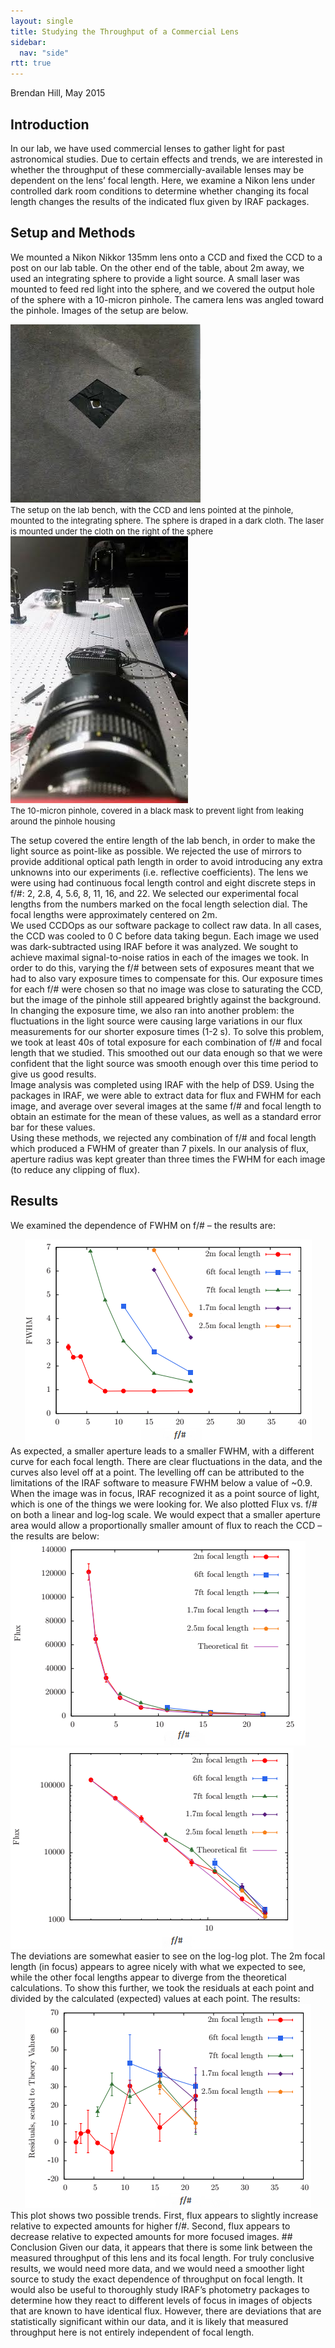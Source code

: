 ```yaml
---
layout: single
title: Studying the Throughput of a Commercial Lens
sidebar:
  nav: "side"
rtt: true
---
```

Brendan Hill, May 2015

## Introduction 

In our lab, we have used commercial lenses to gather light for past astronomical studies. Due to certain effects and trends, we are interested in whether the throughput of these commercially-available lenses may be dependent on the lens’ focal length. Here, we examine a Nikon lens under controlled dark room conditions to determine whether changing its focal length changes the results of the indicated flux given by IRAF packages. 


## Setup and Methods 

We mounted a Nikon Nikkor 135mm lens onto a CCD and fixed the CCD to a post on our lab table. On the other end of the table, about 2m away, we used an integrating sphere to provide a light source. A small laser was mounted to feed red light into the sphere, and we covered the output hole of the sphere with a 10-micron pinhole. The camera lens was angled toward the pinhole. Images of the setup are below.

<div class="imgrow" style="clear:both;">
  <div class="imgcolumn" style="clear:both;">
    <img src="/instruments/assets/nikonlensthroughput/setup1.png" alt="View 1" style="clear:both;">
    <font size="-1"><br>The setup on the lab bench, with the CCD and lens pointed at the pinhole, mounted to the integrating sphere. The sphere is draped in a dark cloth. The laser is mounted under the cloth on the right of the sphere</font>
  </div>
  <div class="imgcolumn" style="clear:both;">
    <img src="/instruments/assets/nikonlensthroughput/setup2.png" alt="View 2" style="clear:both;">
    <font size="-1"><br>The 10-micron pinhole, covered in a black mask to prevent light from leaking around the pinhole housing</font>
  </div>
</div>

The setup covered the entire length of the lab bench, in order to make the light source as point-like as possible. We rejected the use of mirrors to provide additional optical path length in order to avoid introducing any extra unknowns into our experiments (i.e. reflective coefficients). The lens we were using had continuous focal length control and eight discrete steps in f/#: 2, 2.8, 4, 5.6, 8, 11, 16, and 22. We selected our experimental focal lengths from the numbers marked on the focal length selection dial. The focal lengths were approximately centered on 2m.  
We used CCDOps as our software package to collect raw data. In all cases, the CCD was cooled to 0 C before data taking begun. Each image we used was dark-subtracted using IRAF before it was analyzed. We sought to achieve maximal signal-to-noise ratios in each of the images we took. In order to do this, varying the f/# between sets of exposures meant that we had to also vary exposure times to compensate for this. Our exposure times for each f/# were chosen so that no image was close to saturating the CCD, but the image of the pinhole still appeared brightly against the background.  
In changing the exposure time, we also ran into another problem: the fluctuations in the light source were causing large variations in our flux measurements for our shorter exposure times (1-2 s). To solve this problem, we took at least 40s of total exposure for each combination of f/# and focal length that we studied. This smoothed out our data enough so that we were confident that the light source was smooth enough over this time period to give us good results.  
Image analysis was completed using IRAF with the help of DS9. Using the packages in IRAF, we were able to extract data for flux and FWHM for each image, and average over several images at the same f/# and focal length to obtain an estimate for the mean of these values, as well as a standard error bar for these values.  
Using these methods, we rejected any combination of f/# and focal length which produced a FWHM of greater than 7 pixels. In our analysis of flux, aperture radius was kept greater than three times the FWHM for each image (to reduce any clipping of flux).  

## Results  
We examined the dependence of FWHM on f/# – the results are:  
<div style="clear:both;width:100%" class="clearfix"><center>
  <img src="/instruments/assets/nikonlensthroughput/figure3edited.png" alt="Figure 3" style="margin:auto"></center>
</div>
As expected, a smaller aperture leads to a smaller FWHM, with a different curve for each focal length. There are clear fluctuations in the data, and the curves also level off at a point. The levelling off can be attributed to the limitations of the IRAF software to measure FWHM below a value of ~0.9. When the image was in focus, IRAF recognized it as a point source of light, which is one of the things we were looking for.  
We also plotted Flux vs. f/# on both a linear and log-log scale. We would expect that a smaller aperture area would allow a proportionally smaller amount of flux to reach the CCD – the results are below:  
<div class="clearfix" style="clear:both;">
	<div class="imgrow">
	  <div class="imgcolumn">
	    <img src="/instruments/assets/nikonlensthroughput/figure1edited.png" alt="Result left">
	  </div>
	  <div class="imgcolumn">
	    <img src="/instruments/assets/nikonlensthroughput/figure2edited.png" alt="Result right">
	  </div>
	</div>
</div>
The deviations are somewhat easier to see on the log-log plot. The 2m focal length (in focus) appears to agree nicely with what we expected to see, while the other focal lengths appear to diverge from the theoretical calculations.  
To show this further, we took the residuals at each point and divided by the calculated (expected) values at each point. The results:  
<div style="clear:both;width:100%" class="clearfix"><center>
  <img src="/instruments/assets/nikonlensthroughput/figure4edited.png" style="margin:auto"></center>
</div>
This plot shows two possible trends. First, flux appears to slightly increase relative to expected amounts for higher f/#. Second, flux appears to decrease relative to expected amounts for more focused images.  
## Conclusion
Given our data, it appears that there is some link between the measured throughput of this lens and its focal length. For truly conclusive results, we would need more data, and we would need a smoother light source to study the exact dependence of throughput on focal length. It would also be useful to thoroughly study IRAF’s photometry packages to determine how they react to different levels of focus in images of objects that are known to have identical flux. However, there are deviations that are statistically significant within our data, and it is likely that measured throughput here is not entirely independent of focal length.